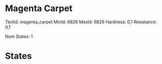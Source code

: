 # Magenta Carpet
TextId: magenta_carpet
MinId: 6826
MaxId: 6826
Hardness: 0,1
Resistance: 0,1

Num States: 1
# States
```

```